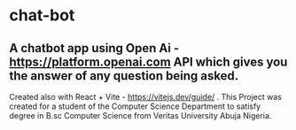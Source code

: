 # chat-bot

## A chatbot app using Open Ai - <https://platform.openai.com> API  which gives you the answer of any question being asked.
Created also with React + Vite - <https://vitejs.dev/guide/> .
This Project was created for a student of the Computer Science Department to satisfy degree in B.sc Computer Science from Veritas University Abuja Nigeria.
